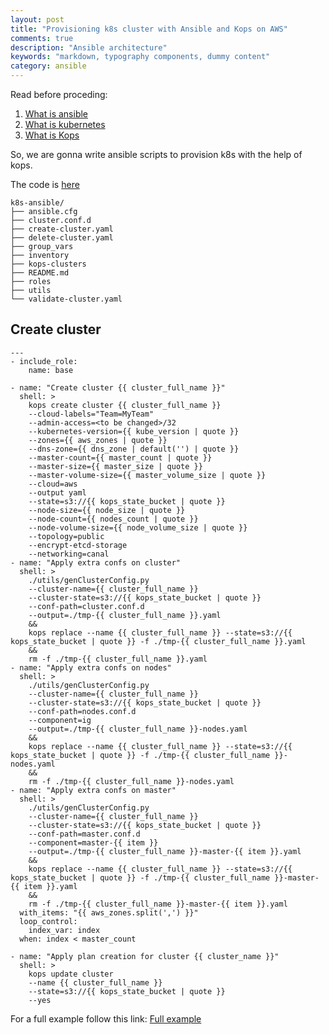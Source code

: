 ```yaml
---
layout: post
title: "Provisioning k8s cluster with Ansible and Kops on AWS"
comments: true
description: "Ansible architecture"
keywords: "markdown, typography components, dummy content"
category: ansible
---
```


Read before proceding:
1. <a href="https://docs.ansible.com/ansible/latest/index.html" target="_blank"> What is ansible</a>
2. <a href="https://kubernetes.io/docs/concepts/overview/what-is-kubernetes/" target="_blank"> What is kubernetes </a>
3. <a href="https://github.com/kubernetes/kops/blob/master/README.md" target="_blank">What is Kops </a>

So, we are gonna write ansible scripts to provision k8s with the help of kops.

The code is <a href="https://github.com/raresociopath/k8s-ansible" target="_blank"> here </a>



```
k8s-ansible/
├── ansible.cfg
├── cluster.conf.d
├── create-cluster.yaml
├── delete-cluster.yaml
├── group_vars
├── inventory
├── kops-clusters
├── README.md
├── roles
├── utils
└── validate-cluster.yaml

``` 

## Create cluster

```
---
- include_role:
    name: base

- name: "Create cluster {{ cluster_full_name }}"
  shell: >
    kops create cluster {{ cluster_full_name }}
    --cloud-labels="Team=MyTeam"
    --admin-access=<to be changed>/32
    --kubernetes-version={{ kube_version | quote }}
    --zones={{ aws_zones | quote }}
    --dns-zone={{ dns_zone | default('') | quote }}
    --master-count={{ master_count | quote }}
    --master-size={{ master_size | quote }}
    --master-volume-size={{ master_volume_size | quote }}
    --cloud=aws
    --output yaml
    --state=s3://{{ kops_state_bucket | quote }}
    --node-size={{ node_size | quote }}
    --node-count={{ nodes_count | quote }}
    --node-volume-size={{ node_volume_size | quote }}
    --topology=public
    --encrypt-etcd-storage
    --networking=canal
- name: "Apply extra confs on cluster"
  shell: >
    ./utils/genClusterConfig.py
    --cluster-name={{ cluster_full_name }}
    --cluster-state=s3://{{ kops_state_bucket | quote }}
    --conf-path=cluster.conf.d
    --output=./tmp-{{ cluster_full_name }}.yaml
    &&
    kops replace --name {{ cluster_full_name }} --state=s3://{{ kops_state_bucket | quote }} -f ./tmp-{{ cluster_full_name }}.yaml
    &&
    rm -f ./tmp-{{ cluster_full_name }}.yaml
- name: "Apply extra confs on nodes"
  shell: >
    ./utils/genClusterConfig.py
    --cluster-name={{ cluster_full_name }}
    --cluster-state=s3://{{ kops_state_bucket | quote }}
    --conf-path=nodes.conf.d
    --component=ig
    --output=./tmp-{{ cluster_full_name }}-nodes.yaml
    &&
    kops replace --name {{ cluster_full_name }} --state=s3://{{ kops_state_bucket | quote }} -f ./tmp-{{ cluster_full_name }}-nodes.yaml
    &&
    rm -f ./tmp-{{ cluster_full_name }}-nodes.yaml
- name: "Apply extra confs on master"
  shell: >
    ./utils/genClusterConfig.py
    --cluster-name={{ cluster_full_name }}
    --cluster-state=s3://{{ kops_state_bucket | quote }}
    --conf-path=master.conf.d
    --component=master-{{ item }}
    --output=./tmp-{{ cluster_full_name }}-master-{{ item }}.yaml
    &&
    kops replace --name {{ cluster_full_name }} --state=s3://{{ kops_state_bucket | quote }} -f ./tmp-{{ cluster_full_name }}-master-{{ item }}.yaml
    &&
    rm -f ./tmp-{{ cluster_full_name }}-master-{{ item }}.yaml
  with_items: "{{ aws_zones.split(',') }}"
  loop_control:
    index_var: index
  when: index < master_count

- name: "Apply plan creation for cluster {{ cluster_name }}"
  shell: >
    kops update cluster
    --name {{ cluster_full_name }}
    --state=s3://{{ kops_state_bucket | quote }}
    --yes
```


For a full example follow this link:
<a href="https://github.com/raresociopath/k8s-ansible"  target="_blank">Full example</a>

<div class="divider"></div>
